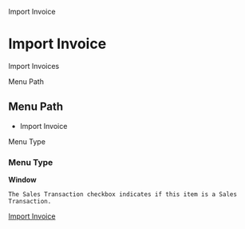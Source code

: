 
Import Invoice
# Import Invoice


Import Invoices

Menu Path
## Menu Path



- Import Invoice

Menu Type
### Menu Type

**Window**

```
The Sales Transaction checkbox indicates if this item is a Sales Transaction.
```

[Import Invoice](../../window-import-invoice.md)